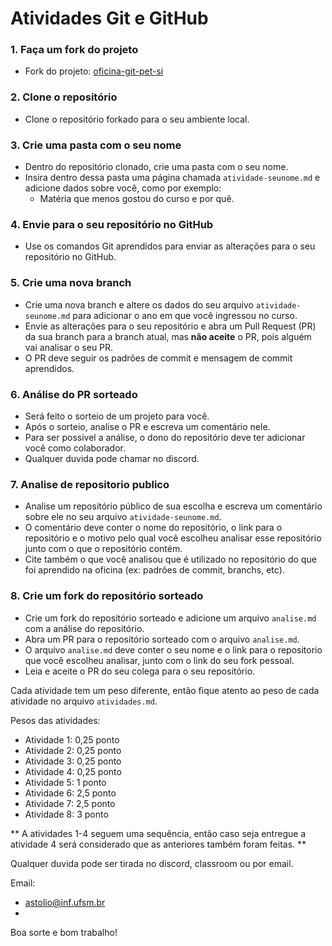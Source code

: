 # Atividades Git e GitHub

### 1. Faça um fork do projeto
- Fork do projeto: [oficina-git-pet-si](https://github.com/Antoniosrt/oficina-git-pet-si)

### 2. Clone o repositório
- Clone o repositório forkado para o seu ambiente local.

### 3. Crie uma pasta com o seu nome
- Dentro do repositório clonado, crie uma pasta com o seu nome.
- Insira dentro dessa pasta uma página chamada `atividade-seunome.md` e adicione dados sobre você, como por exemplo:
  - Matéria que menos gostou do curso e por quê.

### 4. Envie para o seu repositório no GitHub
- Use os comandos Git aprendidos para enviar as alterações para o seu repositório no GitHub.

### 5. Crie uma nova branch
- Crie uma nova branch e altere os dados do seu arquivo `atividade-seunome.md` para adicionar o ano em que você ingressou no curso.
- Envie as alterações para o seu repositório e abra um Pull Request (PR) da sua branch para a branch atual, mas **não aceite** o PR, pois alguém vai analisar o seu PR.
- O PR deve seguir os padrões de commit e mensagem de commit aprendidos.

### 6. Análise do PR sorteado
- Será feito o sorteio de um projeto para você.
- Após o sorteio, analise o PR e escreva um comentário nele.
- Para ser possivel a análise, o dono do repositório deve ter adicionar você como colaborador.
- Qualquer duvida pode chamar no discord.

### 7. Analise de repositorio publico
- Analise um repositório público de sua escolha e escreva um comentário sobre ele no seu arquivo `atividade-seunome.md`.
- O comentário deve conter o nome do repositório, o link para o repositório e o motivo pelo qual você escolheu analisar esse repositório junto com o que o repositório contém.
- Cite também o que você analisou que é utilizado no repositório do que foi aprendido na oficina (ex: padrões de commit, branchs, etc).

### 8. Crie um fork do repositório sorteado
- Crie um fork do repositório sorteado e adicione um arquivo `analise.md` com a análise do repositório.
- Abra um PR para o repositório sorteado com o arquivo `analise.md`.
- O arquivo `analise.md` deve conter o seu nome e o link para o repositorio que você escolheu analisar, junto com o link do seu fork pessoal.
- Leia e aceite o PR do seu colega para o seu repositório.

Cada atividade tem um peso diferente, então fique atento ao peso de cada atividade no arquivo `atividades.md`.

Pesos das atividades:
- Atividade 1: 0,25 ponto
- Atividade 2: 0,25 ponto
- Atividade 3: 0,25 ponto
- Atividade 4: 0,25 ponto
- Atividade 5: 1 ponto
- Atividade 6: 2,5 ponto
- Atividade 7: 2,5 ponto
- Atividade 8: 3 ponto

** A atividades 1-4 seguem uma sequência, então caso seja entregue a atividade 4 será considerado que as anteriores também foram feitas. **

Qualquer duvida pode ser tirada no discord, classroom ou por email.

Email:
- astolio@inf.ufsm.br
-


Boa sorte e bom trabalho!
